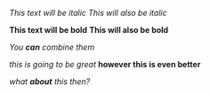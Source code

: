 *This text will be italic*
_This will also be italic_

**This text will be bold**
__This will also be bold__

_You **can** combine them_

_this is going to be great_ 
**however this is even better**

_what **about** this then?_
